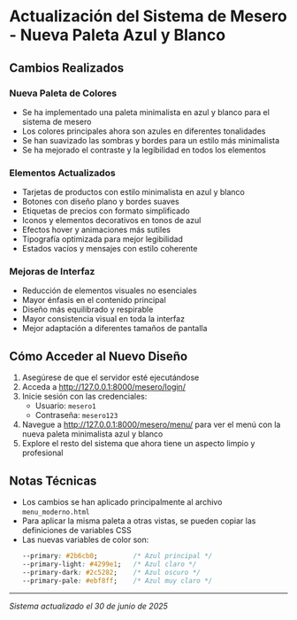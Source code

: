 # Actualización del Sistema de Mesero - Nueva Paleta Azul y Blanco

## Cambios Realizados

### Nueva Paleta de Colores
- Se ha implementado una paleta minimalista en azul y blanco para el sistema de mesero
- Los colores principales ahora son azules en diferentes tonalidades
- Se han suavizado las sombras y bordes para un estilo más minimalista
- Se ha mejorado el contraste y la legibilidad en todos los elementos

### Elementos Actualizados
- Tarjetas de productos con estilo minimalista en azul y blanco
- Botones con diseño plano y bordes suaves
- Etiquetas de precios con formato simplificado 
- Iconos y elementos decorativos en tonos de azul
- Efectos hover y animaciones más sutiles
- Tipografía optimizada para mejor legibilidad
- Estados vacíos y mensajes con estilo coherente

### Mejoras de Interfaz
- Reducción de elementos visuales no esenciales 
- Mayor énfasis en el contenido principal
- Diseño más equilibrado y respirable
- Mayor consistencia visual en toda la interfaz
- Mejor adaptación a diferentes tamaños de pantalla

## Cómo Acceder al Nuevo Diseño

1. Asegúrese de que el servidor esté ejecutándose
2. Acceda a http://127.0.0.1:8000/mesero/login/
3. Inicie sesión con las credenciales:
   - Usuario: `mesero1`
   - Contraseña: `mesero123`
4. Navegue a http://127.0.0.1:8000/mesero/menu/ para ver el menú con la nueva paleta minimalista azul y blanco
5. Explore el resto del sistema que ahora tiene un aspecto limpio y profesional

## Notas Técnicas

- Los cambios se han aplicado principalmente al archivo `menu_moderno.html`
- Para aplicar la misma paleta a otras vistas, se pueden copiar las definiciones de variables CSS
- Las nuevas variables de color son:
  ```css
  --primary: #2b6cb0;         /* Azul principal */
  --primary-light: #4299e1;   /* Azul claro */
  --primary-dark: #2c5282;    /* Azul oscuro */
  --primary-pale: #ebf8ff;    /* Azul muy claro */
  ```

---

*Sistema actualizado el 30 de junio de 2025*
